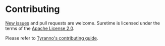 # Contributing

[New issues](https://github.com/dmyersturnbull/suretime/issues) and pull requests are welcome.
Suretime is licensed under the terms of the [Apache License 2.0](https://spdx.org/licenses/agpl3.html).

Please refer to [Tyranno's contributing guide](https://github.com/dmyersturnbull/cicd/blob/main/CONTRIBUTING.md).
